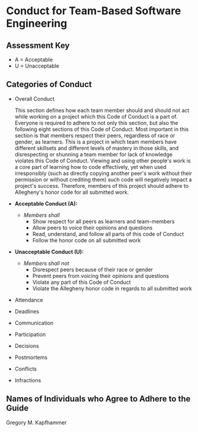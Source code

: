 # Conduct for Team-Based Software Engineering

## Assessment Key

* A = Acceptable
* U = Unacceptable

## Categories of Conduct

* Overall Conduct

  This section defines how each team member should and should not act while
  working on a project which this Code of Conduct is a part of. Everyone is
  required to adhere to not only this section, but also the following eight
  sections of this Code of Conduct. Most important in this section is that
  members respect their peers, regardless of race or gender, as learners. This
  is a project in which team members have different skillsets and different
  levels of mastery in those skills, and disrespecting or shunning a team member
  for lack of knowledge violates this Code of Conduct. Viewing and using other people's work is a core part of learning  how to code effectively, yet when used irresponsibly (such
  as directly copying another peer's work without their permission or without
  crediting them) such code will negatively impact a project's success.
  Therefore, members of this project should adhere to Allegheny's honor code for
  all submitted work.

* **Acceptable Conduct (A):**

  * *Members shall*
    * Show respect for all peers as learners and team-members
    * Allow peers to voice their opinions and questions
    * Read, understand, and follow all parts of this code of Conduct
    * Follow the honor code on all submitted work

* **Unacceptable Conduct (U):**

  * *Members shall not*
    * Disrespect peers because of their race or gender
    * Prevent peers from voicing their opinions and questions
    * Violate any part of this Code of Conduct
    * Violate the Allegheny honor code in regards to all submitted work

* Attendance
* Deadlines
* Communication
* Participation
* Decisions
* Postmortems
* Conflicts
* Infractions

## Names of Individuals who Agree to Adhere to the Guide

Gregory M. Kapfhammer
